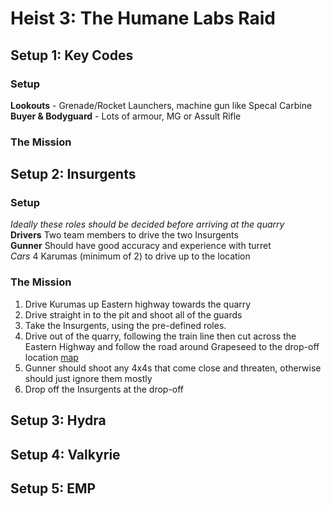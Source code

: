 # Heist 3: The Humane Labs Raid

## Setup 1: Key Codes
### Setup
**Lookouts** - Grenade/Rocket Launchers, machine gun like Specal Carbine
**Buyer & Bodyguard** - Lots of armour, MG or Assult Rifle

### The Mission

## Setup 2: Insurgents
### Setup
*Ideally these roles should be decided before arriving at the quarry*  
**Drivers** Two team members to drive the two Insurgents  
**Gunner** Should have good accuracy and experience with turret  
*Cars* 4 Karumas (minimum of 2) to drive up to the location  

### The Mission
1. Drive Kurumas up Eastern highway towards the quarry 
2. Drive straight in to the pit and shoot all of the guards
3. Take the Insurgents, using the pre-defined roles.
4. Drive out of the quarry, following the train line then cut across the Eastern Highway and follow the road around Grapeseed to the drop-off location [map](##SS##)
5. Gunner should shoot any 4x4s that come close and threaten, otherwise should just ignore them mostly
6. Drop off the Insurgents at the drop-off

## Setup 3: Hydra
## Setup 4: Valkyrie
## Setup 5: EMP
